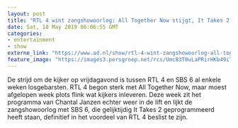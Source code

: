 ```yaml
---
layout: post
title: "RTL 4 wint zangshowoorlog: All Together Now stijgt, It Takes 2 zakt in"
date: Sat, 18 May 2019 06:06:55 GMT
categories: 
- entertainment 
- show 
externe_link: "https://www.ad.nl/show/rtl-4-wint-zangshowoorlog-all-together-now-stijgt-it-takes-2-zakt-in~a5caec29/"
feature_image: "https://images3.persgroep.net/rcs/Umc83T0uLaPRirHKb49iTXbvdhQ/diocontent/146873673/_fitwidth/400/?appId=21791a8992982cd8da851550a453bd7f&quality=0.7"
---
```


De strijd om de kijker op vrijdagavond is tussen RTL 4 en SBS 6 al enkele weken losgebarsten. RTL 4 begon sterk met All Together Now, maar moest afgelopen week plots flink wat kijkers inleveren. Deze week zit het programma van Chantal Janzen echter weer in de lift en lijkt de zangshowoorlog met SBS 6, die gelijktijdig It Takes 2 geprogrammeerd heeft staan, definitief in het voordeel van RTL 4 beslist te zijn.
